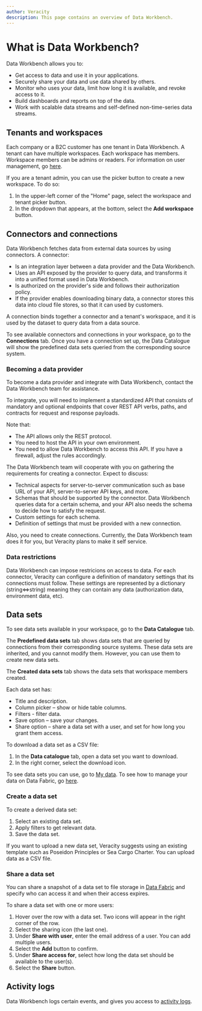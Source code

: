 ```yaml
---
author: Veracity
description: This page contains an overview of Data Workbench.
---
```

# What is Data Workbench?
Data Workbench allows you to:
* Get access to data and use it in your applications.
* Securely share your data and use data shared by others.
* Monitor who uses your data, limit how long it is available, and revoke access to it.
* Build dashboards and reports on top of the data.
* Work with scalable data streams and self-defined non-time-series data streams.

## Tenants and workspaces

Each company or a B2C customer has one tenant in Data Workbench. A tenant can have multiple workspaces. Each workspace has members. Workspace members can be admins or readers. For information on user management, go [here](usermanagement.md).

If you are a tenant admin, you can use the picker button to create a new workspace. To do so:
1. In the upper-left corner of the "Home" page, select the workspace and tenant picker button.
2. In the dropdown that appears, at the bottom, select the **Add workspace** button.

## Connectors and connections
 Data Workbench fetches data from external data sources by using connectors. A connector:
- Is an integration layer between a data provider and the Data Workbench. 
- Uses an API exposed by the provider to query data, and transforms it into a unified format used in Data Workbench.
- Is authorized on the provider's side and follows their authorization policy.
- If the provider enables downloading binary data, a connector stores this data into cloud file stores, so that it can used by customers.

A connection binds together a connector and a tenant's workspace, and it is used by the dataset to query data from a data source. 

To see available connectors and connections in your workspace, go to the **Connections** tab. 
Once you have a connection set up, the Data Catalogue will show the predefined data sets queried from the corresponding source system.

### Becoming a data provider
To become a data provider and integrate with Data Workbench, contact the Data Workbench team for assistance.

To integrate, you will need to implement a standardized API that consists of mandatory and optional endpoints that cover REST API verbs, paths, and contracts for request and response payloads.

Note that:
- The API allows only the REST protocol.
- You need to host the API in your own environment.
- You need to allow Data Workbench to access this API. If you have a firewall, adjust the rules accordingly.

The Data Workbench team will cooperate with you on gathering the requirements for creating a connector. Expect to discuss:
- Technical aspects for server-to-server communication such as base URL of your API, server-to-server API keys, and more.
- Schemas that should be supported by the connector. Data Workbench queries data for a certain schema, and your API also needs the schema to decide how to satisfy the request.
- Custom settings for each schema.
- Definition of settings that must be provided with a new connection.

Also, you need to create connections. Currently, the Data Workbench team does it for you, but Veracity plans to make it self service.

### Data restrictions
Data Workbench can impose restricions on access to data. For each connector, Veracity can configure a definition of mandatory settings that its connections must follow. These settings are represented by a dictionary (string<=>string) meaning they can contain any data (authorization data, environment data, etc). 

## Data sets
To see data sets available in your workspace, go to the **Data Catalogue** tab. 

The **Predefined data sets** tab shows data sets that are queried by connections from their corresponding source systems. These data sets are inherited, and you cannot modify them. However, you can use them to create new data sets.

The **Created data sets** tab shows the data sets that workspace members created.

Each data set has:
* Title and description.
* Column picker – show or hide table columns.
* Filters - filter data.
* Save option – save your changes.
* Share option – share a data set with a user, and set for how long you grant them access.

To download a data set as a CSV file:
1. In the **Data catalogue** tab, open a data set you want to download.
2. In the right corner, select the download icon.

To see data sets you can use, go to [My data](https://data.veracity.com/containers). 
To see how to manage your data on Data Fabric, go [here](https://help-center.veracity.com/en/collections/2429587-managing-your-data-on-data-fabric).

### Create a data set
To create a derived data set:
1. Select an existing data set.
2. Apply filters to get relevant data.
3. Save the data set.

If you want to upload a new data set, Veracity suggests using an existing template such as Poseidon Principles or Sea Cargo Charter. You can upload data as a CSV file. 

### Share a data set
You can share a snapshot of a data set to file storage in [Data Fabric](https://developer.veracity.com/docs/section/datafabric/datafabric) and specify who can access it and when their access expires.

To share a data set with one or more users:
1. Hover over the row with a data set. Two icons will appear in the right corner of the row.
2. Select the sharing icon (the last one).
3. Under **Share with user**, enter the email address of a user. You can add multiple users.
4. Select the **Add** button to confirm.
5. Under **Share access for**, select how long the data set should be available to the user(s).
6. Select the **Share** button. 

## Activity logs
Data Workbench logs certain events, and gives you access to [activity logs](activitylog.md).
